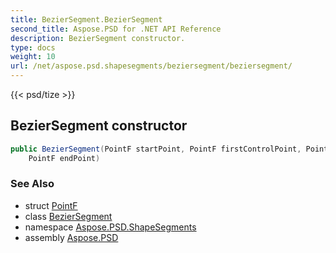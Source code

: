 ```yaml
---
title: BezierSegment.BezierSegment
second_title: Aspose.PSD for .NET API Reference
description: BezierSegment constructor. 
type: docs
weight: 10
url: /net/aspose.psd.shapesegments/beziersegment/beziersegment/
---
```

{{< psd/tize >}}
## BezierSegment constructor

```csharp
public BezierSegment(PointF startPoint, PointF firstControlPoint, PointF secondControlPoint, 
    PointF endPoint)
```

### See Also

* struct [PointF](../../../aspose.psd/pointf/)
* class [BezierSegment](../)
* namespace [Aspose.PSD.ShapeSegments](../../beziersegment/)
* assembly [Aspose.PSD](../../../)


